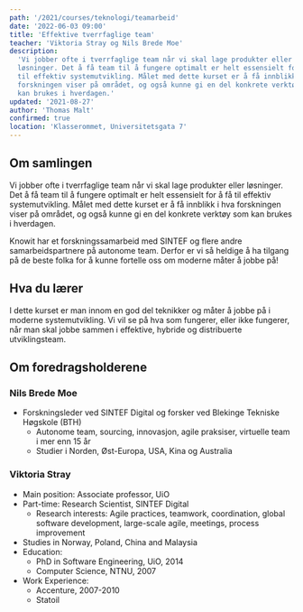 ```yaml
---
path: '/2021/courses/teknologi/teamarbeid'
date: '2022-06-03 09:00'
title: 'Effektive tverrfaglige team'
teacher: 'Viktoria Stray og Nils Brede Moe'
description:
  'Vi jobber ofte i tverrfaglige team når vi skal lage produkter eller
  løsninger. Det å få team til å fungere optimalt er helt essensielt for å få
  til effektiv systemutvikling. Målet med dette kurset er å få innblikk i hva
  forskningen viser på området, og også kunne gi en del konkrete verktøy som
  kan brukes i hverdagen.'
updated: '2021-08-27'
author: 'Thomas Malt'
confirmed: true
location: 'Klasserommet, Universitetsgata 7'
---
```


## Om samlingen

Vi jobber ofte i tverrfaglige team når vi skal lage produkter eller løsninger.
Det å få team til å fungere optimalt er helt essensielt for å få til effektiv
systemutvikling. Målet med dette kurset er å få innblikk i hva forskningen
viser på området, og også kunne gi en del konkrete verktøy som kan brukes i
hverdagen.

Knowit har et forskningssamarbeid med SINTEF og flere andre samarbeidspartnere
på autonome team. Derfor er vi så heldige å ha tilgang på de beste folka for å
kunne fortelle oss om moderne måter å jobbe på!

## Hva du lærer

I dette kurset er man innom en god del teknikker og måter å jobbe på i moderne
systemutvikling. Vi vil se på hva som fungerer, eller ikke fungerer, når man
skal jobbe sammen i effektive, hybride og distribuerte utviklingsteam.

## Om foredragsholderene

### Nils Brede Moe

- Forskningsleder ved SINTEF Digital og forsker ved Blekinge Tekniske Høgskole
  (BTH)
  - Autonome team, sourcing, innovasjon, agile praksiser, virtuelle team i mer
    enn 15 år
  - Studier i Norden, Øst-Europa, USA, Kina og Australia

### Viktoria Stray

- Main position: Associate professor, UiO
- Part-time: Research Scientist, SINTEF Digital
  - Research interests: Agile practices, teamwork, coordination, global
    software development, large-scale agile, meetings, process improvement
- Studies in Norway, Poland, China and Malaysia
- Education:
  - PhD in Software Engineering, UiO, 2014
  - Computer Science, NTNU, 2007
- Work Experience:
  - Accenture, 2007-2010
  - Statoil

